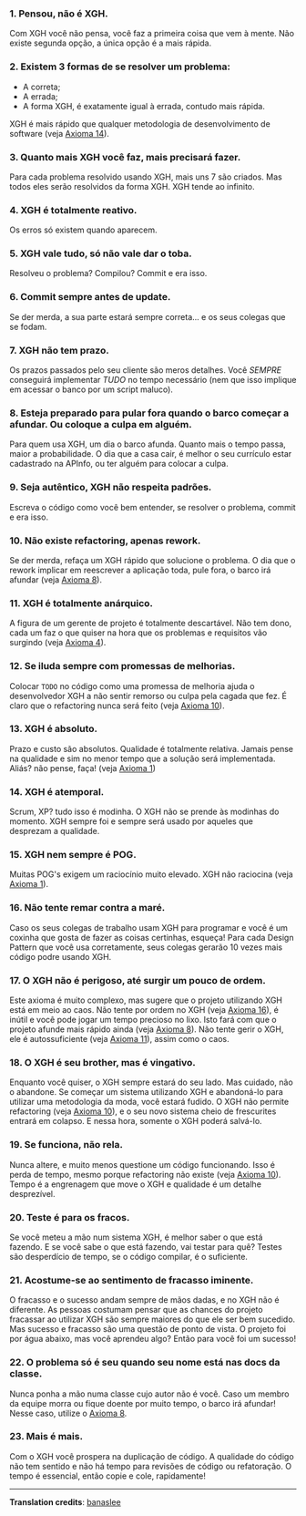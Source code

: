 ### 1. Pensou, não é XGH.

Com XGH você não pensa, você faz a primeira coisa que vem à mente.
Não existe segunda opção, a única opção é a mais rápida.

### 2. Existem 3 formas de se resolver um problema:

- A correta; 
- A errada;
- A forma XGH, é exatamente igual à errada, contudo mais rápida.

XGH é mais rápido que qualquer metodologia de desenvolvimento de
software (veja [Axioma 14](#14-xgh-é-atemporal)).

### 3. Quanto mais XGH você faz, mais precisará fazer.

Para cada problema resolvido usando XGH, mais uns 7 são criados.
Mas todos eles serão resolvidos da forma XGH.
XGH tende ao infinito.

### 4. XGH é totalmente reativo.

Os erros só existem quando aparecem.

### 5. XGH vale tudo, só não vale dar o toba.

Resolveu o problema? Compilou? Commit e era isso.

### 6. Commit sempre antes de update.

Se der merda, a sua parte estará sempre correta... e os seus colegas que se fodam.

### 7. XGH não tem prazo.

Os prazos passados pelo seu cliente são meros detalhes.
Você *SEMPRE* conseguirá implementar *TUDO* no tempo necessário (nem que isso implique em acessar o banco por um script maluco).

### 8. Esteja preparado para pular fora quando o barco começar a afundar. Ou coloque a culpa em alguém.

Para quem usa XGH, um dia o barco afunda. 
Quanto mais o tempo passa, maior a probabilidade. 
O dia que a casa cair, é melhor o seu currículo estar cadastrado na APInfo, ou ter alguém para colocar a culpa.

### 9. Seja autêntico, XGH não respeita padrões.

Escreva o código como você bem entender, se resolver o problema, commit e era isso.

### 10. Não existe refactoring, apenas rework.

Se der merda, refaça um XGH rápido que solucione o problema.
O dia que o rework implicar em reescrever a aplicação toda, pule fora, o barco irá afundar (veja [Axioma 8](#8-esteja-preparado-para-pular-fora-quando-o-barco-começar-a-afundar-ou-coloque-a-culpa-em-alguém)).

### 11. XGH é totalmente anárquico.

A figura de um gerente de projeto é totalmente descartável.
Não tem dono, cada um faz o que quiser na hora que os problemas e requisitos vão surgindo (veja [Axioma 4](#4-xgh-é-totalmente-reativo)).

### 12. Se iluda sempre com promessas de melhorias.

Colocar `TODO` no código como uma promessa de melhoria ajuda o
desenvolvedor XGH a não sentir remorso ou culpa pela cagada que fez. É
claro que o refactoring nunca será feito (veja [Axioma 10](#10-não-existe-refactoring-apenas-rework)).

### 13. XGH é absoluto.

Prazo e custo são absolutos. Qualidade é totalmente relativa.
Jamais pense na qualidade e sim no menor tempo que a solução será implementada.
Aliás? não pense, faça! (veja [Axioma 1](#1-pensou-não-é-xgh))

### 14. XGH é atemporal.

Scrum, XP? tudo isso é modinha. 
O XGH não se prende às modinhas do momento.
XGH sempre foi e sempre será usado por aqueles que desprezam a qualidade.

### 15. XGH nem sempre é POG.

Muitas POG's exigem um raciocínio muito elevado.
XGH não raciocina (veja [Axioma 1](#1-pensou-não-é-xgh)).

### 16. Não tente remar contra a maré.

Caso os seus colegas de trabalho usam XGH para programar e você é um coxinha que gosta de fazer as coisas certinhas, esqueça!
Para cada Design Pattern que você usa corretamente, seus colegas gerarão 10 vezes mais código podre usando XGH.

### 17. O XGH não é perigoso, até surgir um pouco de ordem.

Este axioma é muito complexo, mas sugere que o projeto utilizando XGH está em meio ao caos.
Não tente por ordem no XGH (veja [Axioma 16](#16-não-tente-remar-contra-a-maré)), é inútil e você pode jogar um tempo precioso no lixo.
Isto fará com que o projeto afunde mais rápido ainda (veja [Axioma 8](#8-esteja-preparado-para-pular-fora-quando-o-barco-começar-a-afundar-ou-coloque-a-culpa-em-alguém)).
Não tente gerir o XGH, ele é autossuficiente (veja [Axioma 11](#11-xgh-é-totalmente-anárquico)), assim como o caos.

### 18. O XGH é seu brother, mas é vingativo.

Enquanto você quiser, o XGH sempre estará do seu lado. 
Mas cuidado, não o abandone.
Se começar um sistema utilizando XGH e abandoná-lo para utilizar uma metodologia da moda, você estará fudido.
O XGH não permite refactoring (veja [Axioma 10](#10-não-existe-refactoring-apenas-rework)), e o seu novo sistema cheio de frescurites entrará em colapso.
E nessa hora, somente o XGH poderá salvá-lo.

### 19. Se funciona, não rela.

Nunca altere, e muito menos questione um código funcionando.
Isso é perda de tempo, mesmo porque refactoring não existe (veja [Axioma 10](#10-não-existe-refactoring-apenas-rework)).
Tempo é a engrenagem que move o XGH e qualidade é um detalhe desprezível.

### 20. Teste é para os fracos.

Se você meteu a mão num sistema XGH, é melhor saber o que está fazendo.
E se você sabe o que está fazendo, vai testar para quê?
Testes são desperdício de tempo, se o código compilar, é o suficiente.

### 21. Acostume-se ao sentimento de fracasso iminente.

O fracasso e o sucesso andam sempre de mãos dadas, e no XGH não é diferente.
As pessoas costumam pensar que as chances do projeto fracassar ao utilizar XGH são sempre maiores do que ele ser bem sucedido. 
Mas sucesso e fracasso são uma questão de ponto de vista.
O projeto foi por água abaixo, mas você aprendeu algo? Então para você foi um sucesso!

### 22. O problema só é seu quando seu nome está nas docs da classe.

Nunca ponha a mão numa classe cujo autor não é você.
Caso um membro da equipe morra ou fique doente por muito tempo, o barco irá afundar!
Nesse caso, utilize o [Axioma 8](#8-esteja-preparado-para-pular-fora-quando-o-barco-começar-a-afundar-ou-coloque-a-culpa-em-alguém).

### 23. Mais é mais.

Com o XGH você prospera na duplicação de código.
A qualidade do código não tem sentido e não há tempo para revisões de código ou refatoração.
O tempo é essencial, então copie e cole, rapidamente!


---

**Translation credits**: [banaslee](https://github.com/banaslee)